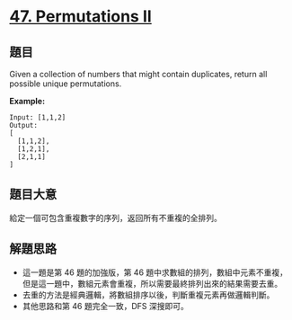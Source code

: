 # [47. Permutations II](https://leetcode.com/problems/permutations-ii/)


## 題目

Given a collection of numbers that might contain duplicates, return all possible unique permutations.

**Example:**


    Input: [1,1,2]
    Output:
    [
      [1,1,2],
      [1,2,1],
      [2,1,1]
    ]


## 題目大意

給定一個可包含重複數字的序列，返回所有不重複的全排列。

## 解題思路

- 這一題是第 46 題的加強版，第 46 題中求數組的排列，數組中元素不重複，但是這一題中，數組元素會重複，所以需要最終排列出來的結果需要去重。
- 去重的方法是經典邏輯，將數組排序以後，判斷重複元素再做邏輯判斷。
- 其他思路和第 46 題完全一致，DFS 深搜即可。
